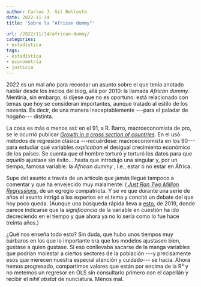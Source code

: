 ```yaml
---
author: Carlos J. Gil Bellosta
date: 2022-11-14
title: 'Sobre la "African dummy"'

url: /2022/11/14/african-dummy/
categories:
- estadística
tags:
- estadística
- econometría
- justicia
---
```


2022 es un mal año para recordar un asunto sobre el que tenía anotado hablar desde los inicios del blog, allá por 2010: la llamada _African dummy_. Mentiría, sin embargo, si dijese que no es oportuno: está relacionado con temas que hoy se consideran importantes, aunque tratado al estilo de los noventa. Es decir, de una manera inaceptablemente ---para el paladar de hogaño--- distinta.

La cosa es más o menos así: en el 91, a R. Barro, macroeconomista de pro, se le ocurrió publicar
[_Growth in a cross section of countries_](https://www.jstor.org/stable/2937943).
En el usó métodos de regresión clásica ---recuérdese: macroeconomista en los 90--- para estudiar qué variables _explicaban_ el desigual crecimiento económico de los países. Se cuenta que el hombre torturó y torturó los datos para que _aquello_ ajustase sin éxito... hasta que introdujo una singular y, por un tiempo, famosa variable: la _African dummy_ , i.e., estar o no estar en África.

Supe del asunto a través de un artículo que jamás llegué tampoco a comentar y que ha envejecido muy malamente:
[_I Just Ran Two Million Regressions_](https://www.jstor.org/stable/2950909),
de un egregio compatriota. Y se ve que durante una serie de años el asunto intrigó a los expertos en el tema y concitó un debate del que hoy poco queda. (Aunque una búsqueda rápida lleva a [esto](https://arxiv.org/abs/1903.02357), de 2019, donde parece indicarse que la _significancia_ de la variable en cuestión ha ido decreciendo en el tiempo y que ahora ya no lo sería como lo fue hace treinta años.)

¿Qué nos enseña todo esto? Sin duda, que hubo unos tiempos muy bárbaros en los que lo importante era que los modelos ajustasen bien, gustase a quien gustase. Si eso conllevaba sacarse de la manga variables que podrían molestar a ciertos sectores de la población ---y precisamente esos que merecen nuestra especial atención y cuidado--- se hacía. Ahora hemos progresado, compartimos valores que están por encima de la R² y no metemos un regresor en OLS sin consultarlo primero con el capellán y recibir el _nihil obstat_ de nunciatura. Menos mal.


